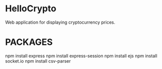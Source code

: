 # HelloCrypto
Web application for displaying cryptocurrency prices.


# PACKAGES
npm install express
npm install express-session
npm install ejs
npm install socket.io
npm install csv-parser
